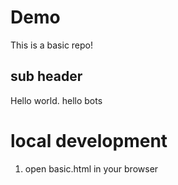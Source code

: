 # Demo 

This is a basic repo!

## sub header

Hello world.
hello bots

# local development 
1. open basic.html in your browser
